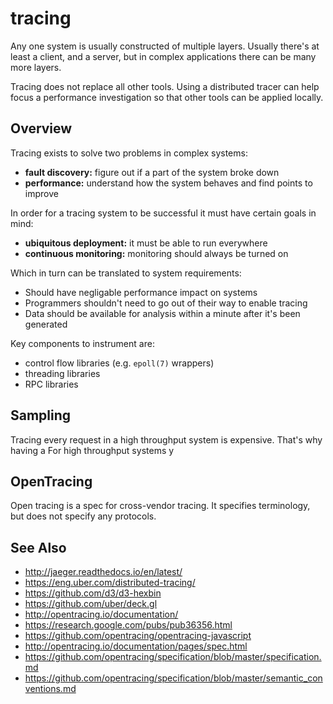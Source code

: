 # tracing
Any one system is usually constructed of multiple layers. Usually there's at
least a client, and a server, but in complex applications there can be many
more layers.

Tracing does not replace all other tools. Using a distributed tracer can help
focus a performance investigation so that other tools can be applied locally.

## Overview
Tracing exists to solve two problems in complex systems:
- __fault discovery:__ figure out if a part of the system broke down
- __performance:__ understand how the system behaves and find points to improve

In order for a tracing system to be successful it must have certain goals in
mind:
- __ubiquitous deployment:__ it must be able to run everywhere
- __continuous monitoring:__ monitoring should always be turned on

Which in turn can be translated to system requirements:
- Should have negligable performance impact on systems
- Programmers shouldn't need to go out of their way to enable tracing
- Data should be available for analysis within a minute after it's been
  generated

Key components to instrument are:
- control flow libraries (e.g. `epoll(7)` wrappers)
- threading libraries
- RPC libraries

## Sampling
Tracing every request in a high throughput system is expensive. That's why
having a 
For high throughput systems y

## OpenTracing
Open tracing is a spec for cross-vendor tracing. It specifies terminology, but
does not specify any protocols.

## See Also
- http://jaeger.readthedocs.io/en/latest/
- https://eng.uber.com/distributed-tracing/
- https://github.com/d3/d3-hexbin
- https://github.com/uber/deck.gl
- http://opentracing.io/documentation/
- https://research.google.com/pubs/pub36356.html
- https://github.com/opentracing/opentracing-javascript
- http://opentracing.io/documentation/pages/spec.html
- https://github.com/opentracing/specification/blob/master/specification.md
- https://github.com/opentracing/specification/blob/master/semantic_conventions.md
